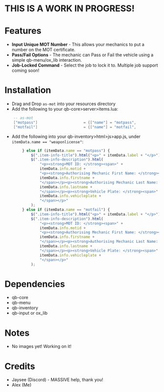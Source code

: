 # THIS IS A WORK IN PROGRESS!

# Features

* **Input Unique MOT Number** - This allows your mechanics to put a number on the MOT certificate.
* **Pass/Fail Options** - The mechanic can Pass or Fail the vehicle using a simple qb-menu/ox_lib interaction.
* **Job-Locked Command** - Select the job to lock it to. Multiple job support coming soon!

# Installation

* Drag and Drop `as-mot` into your resources directory
* Add the following to your qb-core>server>items.lua:
```lua
	-- as-mot
	["motpass"]                   	= {["name"] = "motpass",                  	["label"] = "MOT Pass Certificate",     ["weight"] = 10,       ["type"] = "item",      ["image"] = "insurance.png",    ["unique"] = true,      ["useable"] = false,     ["shouldClose"] = false,    ["combinable"] = nil,   ["description"] = ""},
	["motfail"]                   	= {["name"] = "motfail",                  	["label"] = "MOT Fail Certificate",     ["weight"] = 10,       ["type"] = "item",      ["image"] = "insurance.png",    ["unique"] = true,      ["useable"] = false,     ["shouldClose"] = false,    ["combinable"] = nil,   ["description"] = ""},
```
* Add the following into your qb-inventory>html>js>app.js, under `itemData.name == "weaponlicense"`:
```js
        } else if (itemData.name == "motpass") {
            $(".item-info-title").html("<p>" + itemData.label + "</p>");
            $(".item-info-description").html(
                "<p><strong>MOT ID: </strong><span>" +
                itemData.info.motid +
                "<p><strong>Authorising Mechanic First Name: </strong><span>" +
                itemData.info.firstname +
                "</span></p><p><strong>Authorising Mechanic Last Name: </strong><span>" +
                itemData.info.lastname +
                "</span></p><p><strong>Vehicle Plate: </strong><span>" +
                itemData.info.vehicleplate +
                "</span></p>"
            );
        } else if (itemData.name == "motfail") {
            $(".item-info-title").html("<p>" + itemData.label + "</p>");
            $(".item-info-description").html(
                "<p><strong>MOT ID: </strong><span>" +
                itemData.info.motid +
                "<p><strong>Authorising Mechanic First Name: </strong><span>" +
                itemData.info.firstname +
                "</span></p><p><strong>Authorising Mechanic Last Name: </strong><span>" +
                itemData.info.lastname +
                "</span></p><p><strong>Vehicle Plate: </strong><span>" +
                itemData.info.vehicleplate +
                "</span></p>"
            );
```

# Dependencies

* qb-core
* qb-menu
* qb-inventory
* qb-input or ox_lib

# Notes

* No images yet! Working on it!

# Credits

* Jaysee (Discord) - MASSIVE help, thank you!
* Alex (Me)

